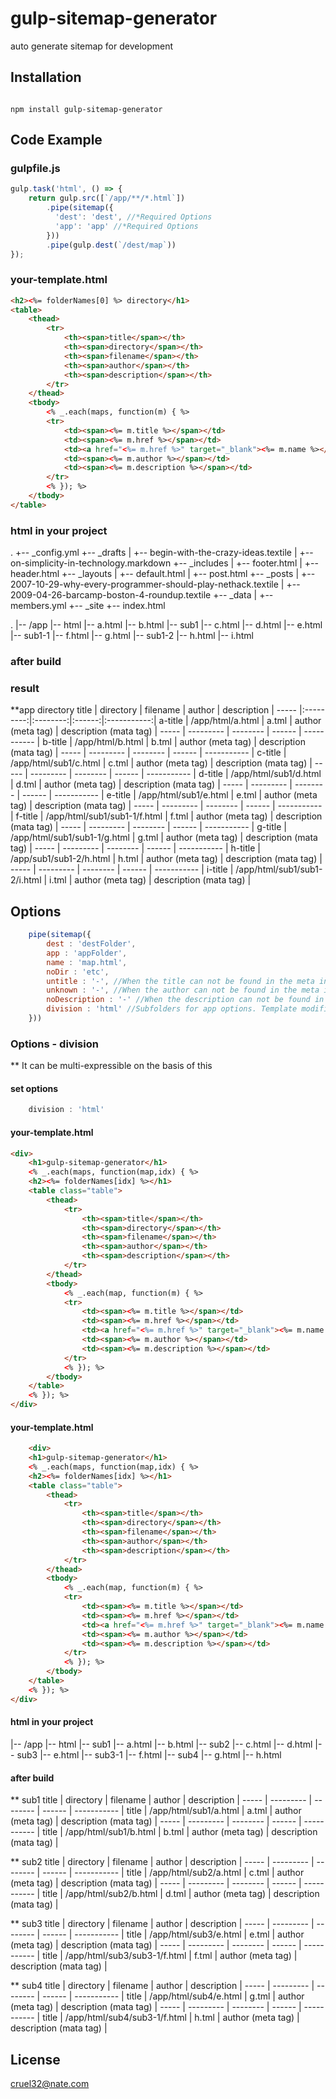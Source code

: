 # gulp-sitemap-generator
auto generate sitemap for development

## Installation

<pre><code>
npm install gulp-sitemap-generator
</code></pre>

## Code Example

### gulpfile.js
```javascript
gulp.task('html', () => {
    return gulp.src([`/app/**/*.html`])
        .pipe(sitemap({
          'dest': 'dest', //*Required Options
          'app': 'app' //*Required Options
        }))
        .pipe(gulp.dest(`/dest/map`))
});
```

### your-template.html
```html
<h2><%= folderNames[0] %> directory</h1>
<table>
    <thead>
        <tr>
            <th><span>title</span></th>
            <th><span>directory</span></th>
            <th><span>filename</span></th>
            <th><span>author</span></th>
            <th><span>description</span></th>
        </tr>
    </thead>
    <tbody>
        <% _.each(maps, function(m) { %>
        <tr>
            <td><span><%= m.title %></span></td>
            <td><span><%= m.href %></span></td>
            <td><a href="<%= m.href %>" target="_blank"><%= m.name %></a></td>
            <td><span><%= m.author %></span></td>
            <td><span><%= m.description %></span></td>
        </tr>
        <% }); %>
    </tbody>
</table>
```

### html in your project
.
+-- _config.yml
+-- _drafts
|   +-- begin-with-the-crazy-ideas.textile
|   +-- on-simplicity-in-technology.markdown
+-- _includes
|   +-- footer.html
|   +-- header.html
+-- _layouts
|   +-- default.html
|   +-- post.html
+-- _posts
|   +-- 2007-10-29-why-every-programmer-should-play-nethack.textile
|   +-- 2009-04-26-barcamp-boston-4-roundup.textile
+-- _data
|   +-- members.yml
+-- _site
+-- index.html


.
|-- /app
    |-- html
        |-- a.html
        |-- b.html
        |-- sub1
            |-- c.html
            |-- d.html
            |-- e.html
            |-- sub1-1
                |-- f.html
                |-- g.html
            |-- sub1-2
                |-- h.html
                |-- i.html


### after build

### result

**app directory 
title | directory | filename | author | description |
----- |:---------:|:--------:|:------:|:-----------:|
a-title | /app/html/a.html | a.tml | author (meta tag) | description (mata tag) |
----- | --------- | -------- | ------ | ----------- |
b-title | /app/html/b.html | b.tml | author (meta tag) | description (mata tag) |
----- | --------- | -------- | ------ | ----------- |
c-title | /app/html/sub1/c.html | c.tml | author (meta tag) | description (mata tag) |
----- | --------- | -------- | ------ | ----------- |
d-title | /app/html/sub1/d.html | d.tml | author (meta tag) | description (mata tag) |
----- | --------- | -------- | ------ | ----------- |
e-title | /app/html/sub1/e.html | e.tml | author (meta tag) | description (mata tag) |
----- | --------- | -------- | ------ | ----------- |
f-title | /app/html/sub1/sub1-1/f.html | f.tml | author (meta tag) | description (mata tag) |
----- | --------- | -------- | ------ | ----------- |
g-title | /app/html/sub1/sub1-1/g.html | g.tml | author (meta tag) | description (mata tag) |
----- | --------- | -------- | ------ | ----------- |
h-title | /app/sub1/sub1-2/h.html | h.tml | author (meta tag) | description (mata tag) |
----- | --------- | -------- | ------ | ----------- |
i-title | /app/html/sub1/sub1-2/i.html | i.tml | author (meta tag) | description (mata tag) |


## Options
```javascript
    pipe(sitemap({
        dest : 'destFolder',
        app : 'appFolder',
        name : 'map.html',
        noDir : 'etc',
        untitle : '-', //When the title can not be found in the meta information
        unknown : '-', //When the author can not be found in the meta information
        noDescription : '-' //When the description can not be found in the meta information
        division : 'html' //Subfolders for app options. Template modifications are required. I'll explain it further below.
    }))
```

### Options - division
** It can be multi-expressible on the basis of this

#### set options
```javascript
    division : 'html'
```
#### your-template.html
```html
<div>
    <h1>gulp-sitemap-generator</h1>
    <% _.each(maps, function(map,idx) { %>
    <h2><%= folderNames[idx] %></h1>
    <table class="table">
        <thead>
            <tr>
                <th><span>title</span></th>
                <th><span>directory</span></th>
                <th><span>filename</span></th>
                <th><span>author</span></th>
                <th><span>description</span></th>
            </tr>
        </thead>
        <tbody>
            <% _.each(map, function(m) { %>
            <tr>
                <td><span><%= m.title %></span></td>
                <td><span><%= m.href %></span></td>
                <td><a href="<%= m.href %>" target="_blank"><%= m.name %></a></td>
                <td><span><%= m.author %></span></td>
                <td><span><%= m.description %></span></td>
            </tr>
            <% }); %>
        </tbody>
    </table>
    <% }); %>
</div>    
```

#### your-template.html
```html
    <div>
    <h1>gulp-sitemap-generator</h1>
    <% _.each(maps, function(map,idx) { %>
    <h2><%= folderNames[idx] %></h1>
    <table class="table">
        <thead>
            <tr>
                <th><span>title</span></th>
                <th><span>directory</span></th>
                <th><span>filename</span></th>
                <th><span>author</span></th>
                <th><span>description</span></th>
            </tr>
        </thead>
        <tbody>
            <% _.each(map, function(m) { %>
            <tr>
                <td><span><%= m.title %></span></td>
                <td><span><%= m.href %></span></td>
                <td><a href="<%= m.href %>" target="_blank"><%= m.name %></a></td>
                <td><span><%= m.author %></span></td>
                <td><span><%= m.description %></span></td>
            </tr>
            <% }); %>
        </tbody>
    </table>
    <% }); %>
</div>    
```
#### html in your project
|-- /app
    |-- html
        |-- sub1
            |-- a.html
            |-- b.html
        |-- sub2
            |-- c.html
            |-- d.html
        |-- sub3
            |-- e.html
            |-- sub3-1
                |-- f.html
        |-- sub4
            |-- g.html
            |-- h.html


#### after build

** sub1
title | directory | filename | author | description |
----- | --------- | -------- | ------ | ----------- |
title | /app/html/sub1/a.html | a.tml | author (meta tag) | description (mata tag) |
----- | --------- | -------- | ------ | ----------- |
title | /app/html/sub1/b.html | b.tml | author (meta tag) | description (mata tag) |

** sub2
title | directory | filename | author | description |
----- | --------- | -------- | ------ | ----------- |
title | /app/html/sub2/a.html | c.tml | author (meta tag) | description (mata tag) |
----- | --------- | -------- | ------ | ----------- |
title | /app/html/sub2/b.html | d.tml | author (meta tag) | description (mata tag) |

** sub3
title | directory | filename | author | description |
----- | --------- | -------- | ------ | ----------- |
title | /app/html/sub3/e.html | e.tml | author (meta tag) | description (mata tag) |
----- | --------- | -------- | ------ | ----------- |
title | /app/html/sub3/sub3-1/f.html | f.tml | author (meta tag) | description (mata tag) |

** sub4
title | directory | filename | author | description |
----- | --------- | -------- | ------ | ----------- |
title | /app/html/sub4/e.html | g.tml | author (meta tag) | description (mata tag) |
----- | --------- | -------- | ------ | ----------- |
title | /app/html/sub4/sub3-1/f.html | h.tml | author (meta tag) | description (mata tag) |



## License
cruel32@nate.com
